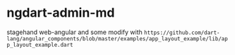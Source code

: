 # ngdart-admin-md
stagehand web-angular and some modify with `https://github.com/dart-lang/angular_components/blob/master/examples/app_layout_example/lib/app_layout_example.dart`
